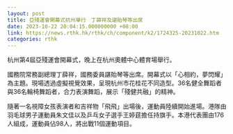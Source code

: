 ```yaml
---
layout: post
title: 亞殘運會開幕式杭州舉行　丁薛祥及諶貽琴等出席
date: 2023-10-22 20:04:15.000000000 +08:00
link: https://news.rthk.hk/rthk/ch/component/k2/1724325-20231022.htm
categories: rthk
---
```


杭州第4屆亞殘運會開幕式，晚上在杭州奧體中心體育場舉行。

國務院常務副總理丁薛祥，國務委員諶貽琴等出席。開幕式以「心相約，夢閃耀」為主題。現場透過虛擬視覺效果，呈現杭州市花桂花不同造型。36名健全舞蹈者與36名輪椅舞蹈者，合力表演舞蹈，展示「殘健共融」的精神。

隨著一名視障女孩表演者和吉祥物「飛飛」出場後，運動員陸續開始進場。港隊由羽毛球男子運動員朱文佳以及乒乓女子選手王婷莛擔任持旗手。本港代表團由176人組成，運動員佔98人，將出戰11個運動項目。
